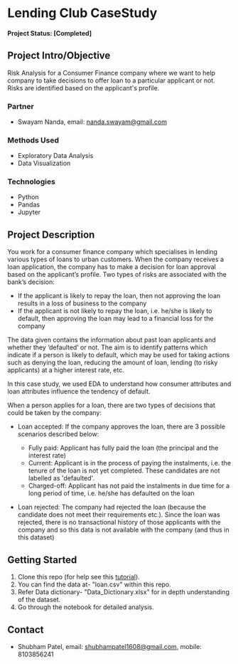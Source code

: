 # Lending Club CaseStudy

#### Project Status: [Completed]

## Project Intro/Objective
Risk Analysis for a Consumer Finance company where we want to help company to take decisions to offer loan to a particular applicant or not. Risks are identified based on the applicant's profile.

### Partner
* Swayam Nanda, email: nanda.swayam@gmail.com

### Methods Used
* Exploratory Data Analysis
* Data Visualization

### Technologies
* Python
* Pandas 
* Jupyter

## Project Description
You work for a consumer finance company which specialises in lending various types of loans to urban customers. When the company receives a loan application, the company has to make a decision for loan approval based on the applicant’s profile. Two types of risks are associated with the bank’s decision:
   * If the applicant is likely to repay the loan, then not approving the loan results in a loss of business to the company
   * If the applicant is not likely to repay the loan, i.e. he/she is likely to default, then approving the loan may lead to a financial loss for the company

The data given contains the information about past loan applicants and whether they ‘defaulted’ or not. The aim is to identify patterns which indicate if a person is likely to default, which may be used for taking actions such as denying the loan, reducing the amount of loan, lending (to risky applicants) at a higher interest rate, etc.

In this case study, we used EDA to understand how consumer attributes and loan attributes influence the tendency of default.
 
When a person applies for a loan, there are two types of decisions that could be taken by the company:
   * Loan accepted: If the company approves the loan, there are 3 possible scenarios described below:
      * Fully paid: Applicant has fully paid the loan (the principal and the interest rate)
      * Current: Applicant is in the process of paying the instalments, i.e. the tenure of the loan is not yet completed. These candidates are not labelled as 'defaulted'.
      * Charged-off: Applicant has not paid the instalments in due time for a long period of time, i.e. he/she has defaulted on the loan 

   * Loan rejected: The company had rejected the loan (because the candidate does not meet their requirements etc.). Since the loan was rejected, there is no transactional history of those applicants with the company and so this data is not available with the company (and thus in this dataset)


## Getting Started

1. Clone this repo (for help see this [tutorial](https://help.github.com/articles/cloning-a-repository/)).
2. You can find the data at- "loan.csv" within this repo.
3. Refer Data dictionary- "Data_Dictionary.xlsx" for in depth understanding of the dataset.
4. Go through the notebook for detailed analysis.

## Contact
* Shubham Patel, email: shubhampatel1608@gmail.com, mobile: 8103856241
